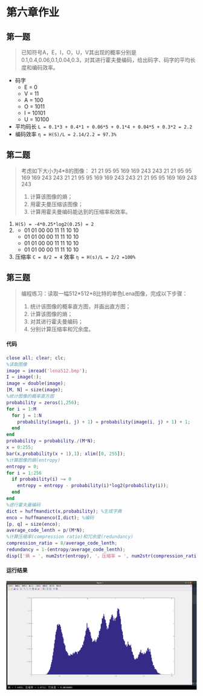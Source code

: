 # 第六章作业

## 第一题

> 已知符号A，E，I，O，U，V其出现的概率分别是0.1,0.4,0.06,0.1,0.04,0.3，对其进行霍夫曼编码，给出码字、码字的平均长度和编码效率。

* 码字
    * E = 0
    * V = 11
    * A = 100
    * O = 1011
    * I = 10101
    * U = 10100
* 平均码长 `L = 0.1*3 + 0.4*1 + 0.06*5 + 0.1*4 + 0.04*5 + 0.3*2 = 2.2`
* 编码效率 `η = H(S)/L = 2.14/2.2 = 97.3%`

## 第二题

> 考虑如下大小为4*8的图像：
> 21 21 95 95 169 169 243 243
> 21 21 95 95 169 169 243 243
> 21 21 95 95 169 169 243 243
> 21 21 95 95 169 169 243 243
> 1. 计算该图像的熵；
> 2. 用霍夫曼压缩该图像；
> 3. 计算用霍夫曼编码能达到的压缩率和效率。

1. `H(S) = -4*0.25*log2(0.25) = 2`
2. * 01 01 00 00 11 11 10 10
   * 01 01 00 00 11 11 10 10
   * 01 01 00 00 11 11 10 10
   * 01 01 00 00 11 11 10 10
3. 压缩率 `C = 8/2 = 4` 效率 `η = H(s)/L = 2/2 =100%`

## 第三题

> 编程练习：读取一幅512\*512\*8比特的单色Lena图像，完成以下步骤：
> 1. 统计该图像的概率直方图，并画出直方图；
> 2. 计算该图像的熵；
> 3. 对其进行霍夫曼编码；
> 4. 分别计算压缩率和冗余度。

#### 代码
```matlab
close all; clear; clc;
%读取图像
image = imread('lena512.bmp');
I = image(:);
image = double(image);
[M, N] = size(image);
%统计图像的概率直方图
probability = zeros(1,256);
for i = 1:M
  for j = 1:N
    probability(image(i, j) + 1) = probability(image(i, j) + 1) + 1;
  end
end
probability = probability./(M*N);
x = 0:255;
bar(x,probability(x + 1),1); xlim([0, 255]);
%计算图像的熵(entropy)
entropy = 0;
for i = 1:256
  if probability(i) ~= 0
    entropy = entropy - probability(i)*log2(probability(i));
  end
end
%进行霍夫曼编码
dict = huffmandict(x,probability); %生成字典
enco = huffmanenco(I,dict); %编码
[p, q] = size(enco);
average_code_lenth = p/(M*N);
%计算压缩率(compression ratio)和冗余度(redundancy)
compression_ratio = 8/average_code_lenth;
redundancy = 1-(entropy/average_code_lenth);
disp(['熵 = ', num2str(entropy), '，压缩率 = ', num2str(compression_ratio), '，冗余度 = ', num2str(redundancy)])
```
#### 运行结果
![运行结果](homework.png)
